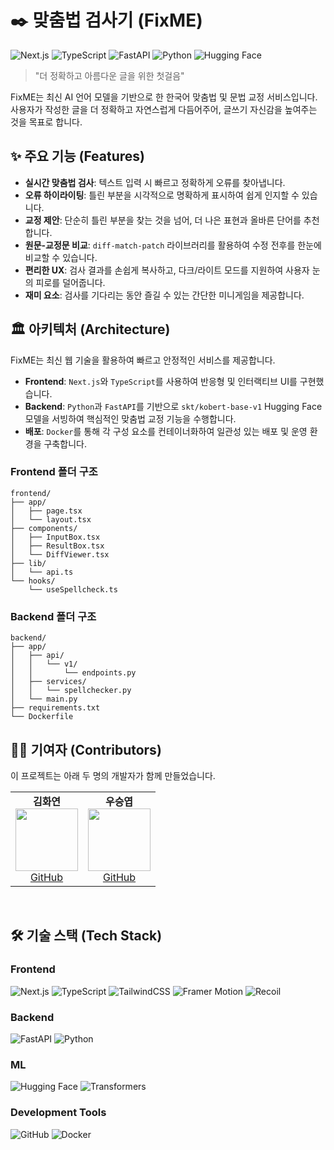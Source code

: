 # ✒️ 맞춤법 검사기 (FixME)

![Next.js](https://img.shields.io/badge/Next.js-000000?style=for-the-badge&logo=nextdotjs&logoColor=white)
![TypeScript](https://img.shields.io/badge/TypeScript-3178C6?style=for-the-badge&logo=typescript&logoColor=white)
![FastAPI](https://img.shields.io/badge/FastAPI-009688?style=for-the-badge&logo=fastapi&logoColor=white)
![Python](https://img.shields.io/badge/Python-3776AB?style=for-the-badge&logo=python&logoColor=white)
![Hugging Face](https://img.shields.io/badge/Hugging%20Face-FFD21E?style=for-the-badge&logo=huggingface&logoColor=black)

> "더 정확하고 아름다운 글을 위한 첫걸음"

FixME는 최신 AI 언어 모델을 기반으로 한 한국어 맞춤법 및 문법 교정 서비스입니다. 사용자가 작성한 글을 더 정확하고 자연스럽게 다듬어주어, 글쓰기 자신감을 높여주는 것을 목표로 합니다.

## ✨ 주요 기능 (Features)

- **실시간 맞춤법 검사**: 텍스트 입력 시 빠르고 정확하게 오류를 찾아냅니다.
- **오류 하이라이팅**: 틀린 부분을 시각적으로 명확하게 표시하여 쉽게 인지할 수 있습니다.
- **교정 제안**: 단순히 틀린 부분을 찾는 것을 넘어, 더 나은 표현과 올바른 단어를 추천합니다.
- **원문-교정문 비교**: `diff-match-patch` 라이브러리를 활용하여 수정 전후를 한눈에 비교할 수 있습니다.
- **편리한 UX**: 검사 결과를 손쉽게 복사하고, 다크/라이트 모드를 지원하여 사용자 눈의 피로를 덜어줍니다.
- **재미 요소**: 검사를 기다리는 동안 즐길 수 있는 간단한 미니게임을 제공합니다.

## 🏛️ 아키텍처 (Architecture)

FixME는 최신 웹 기술을 활용하여 빠르고 안정적인 서비스를 제공합니다.

- **Frontend**: `Next.js`와 `TypeScript`를 사용하여 반응형 및 인터랙티브 UI를 구현했습니다.
- **Backend**: `Python`과 `FastAPI`를 기반으로 `skt/kobert-base-v1` Hugging Face 모델을 서빙하여 핵심적인 맞춤법 교정 기능을 수행합니다.
- **배포**: `Docker`를 통해 각 구성 요소를 컨테이너화하여 일관성 있는 배포 및 운영 환경을 구축합니다.

### **Frontend 폴더 구조**
```
frontend/
├── app/
│   ├── page.tsx
│   └── layout.tsx
├── components/
│   ├── InputBox.tsx
│   ├── ResultBox.tsx
│   └── DiffViewer.tsx
├── lib/
│   └── api.ts
└── hooks/
    └── useSpellcheck.ts
```

### **Backend 폴더 구조**
```
backend/
├── app/
│   ├── api/
│   │   └── v1/
│   │       └── endpoints.py
│   ├── services/
│   │   └── spellchecker.py
│   └── main.py
├── requirements.txt
└── Dockerfile
```

## 👨‍💻 기여자 (Contributors)

이 프로젝트는 아래 두 명의 개발자가 함께 만들었습니다.
<br />
  <table align="center">
    <tr>
      <td align="center">
        <strong>김화연</strong><br>
        <img src="https://avatars.githubusercontent.com/KHY90" width="100" height="100"><br>
        <a href="https://github.com/KHY90">GitHub</a>
      </td>
      <td align="center">
        <strong>우승엽</strong><br>
        <img src="https://avatars.githubusercontent.com/wooseungyeop" width="100" height="100"><br>
        <a href="https://github.com/wooseungyeop">GitHub</a>
      </td>
  <table>
<br />
      
## 🛠️ 기술 스택 (Tech Stack)

### Frontend
![Next.js](https://img.shields.io/badge/Next.js-000000?style=for-the-badge&logo=nextdotjs&logoColor=white)
![TypeScript](https://img.shields.io/badge/TypeScript-3178C6?style=for-the-badge&logo=typescript&logoColor=white)
![TailwindCSS](https://img.shields.io/badge/TailwindCSS-06B6D4?style=for-the-badge&logo=tailwindcss&logoColor=white)
![Framer Motion](https://img.shields.io/badge/Framer%20Motion-0055FF?style=for-the-badge&logo=framer&logoColor=white)
![Recoil](https://img.shields.io/badge/Recoil-3578E5?style=for-the-badge&logo=recoil&logoColor=white)

### Backend
![FastAPI](https://img.shields.io/badge/FastAPI-009688?style=for-the-badge&logo=fastapi&logoColor=white)
![Python](https://img.shields.io/badge/Python-3776AB?style=for-the-badge&logo=python&logoColor=white)

### ML
![Hugging Face](https://img.shields.io/badge/Hugging%20Face-FFD21E?style=for-the-badge&logo=huggingface&logoColor=black)
![Transformers](https://img.shields.io/badge/Transformers-FFD21E?style=for-the-badge&logo=huggingface&logoColor=black)

### Development Tools
![GitHub](https://img.shields.io/badge/GitHub-181717?style=for-the-badge&logo=github&logoColor=white)
![Docker](https://img.shields.io/badge/Docker-2496ED?style=for-the-badge&logo=docker&logoColor=white)
